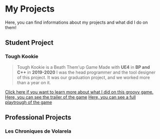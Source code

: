 # My Projects

Here, you can find informations about my projects and what did I do on them! 

## Student Project 
### Tough Kookie
> Tough Kookie is a Beath Them'up Game Made with **UE4** in **BP and C++** in **2019-2020**
I was the head programmer and the tool designer of this project. 
It was our graduation project, and we worked more than a year on it.   

[Click here if you want to learn more about what I did on this groovy game.](nulpart) 
[Here, you can see the trailer of the game](https://www.youtube.com/watch?v=OYH15Qfyvc4)
[Here, you can see a full playtrough of the game](https://www.youtube.com/watch?v=TI5NTqJ_x2w)

## Professional Projects
### Les Chroniques de Volarela

